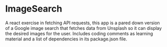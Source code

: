 # ImageSearch

A react exercise in fetching API requests, this app is a pared down version of a Google image search that fetches data from Unsplash so it can display the desired images for the user. Includes coding comments as learning material and a list of dependencies in its package.json file. 
